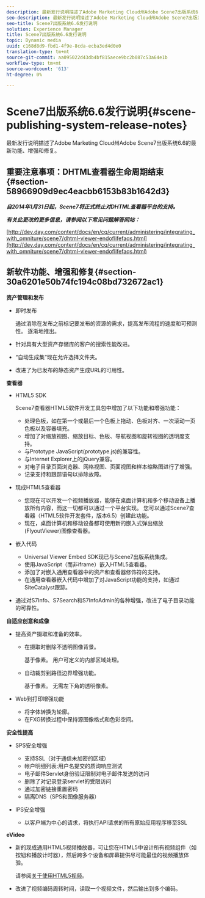 ```yaml
---
description: 最新发行说明描述了Adobe Marketing Cloud州Adobe Scene7出版系统6.6的最新功能、增强和修复。
seo-description: 最新发行说明描述了Adobe Marketing Cloud州Adobe Scene7出版系统6.6的最新功能、增强和修复。
seo-title: Scene7出版系统6.6发行说明
solution: Experience Manager
title: Scene7出版系统6.6发行说明
topic: Dynamic media
uuid: c168d8d9-fbd1-4f9e-8cda-ecba3ed4d0e0
translation-type: tm+mt
source-git-commit: aa095022d43db4bf815aece9bc2b087c53a64e1b
workflow-type: tm+mt
source-wordcount: '613'
ht-degree: 0%

---
```



# Scene7出版系统6.6发行说明{#scene-publishing-system-release-notes}

最新发行说明描述了Adobe Marketing Cloud州Adobe Scene7出版系统6.6的最新功能、增强和修复。

## 重要注意事项：DHTML查看器生命周期结束{#section-58966909d9ec4eacbb6153b83b1642d3}

***自2014年1月31日起，Scene7将正式终止对DHTML查看器平台的支持。***

***有关此更改的更多信息，请参阅以下常见问题解答网站：***

[http://dev.day.com/content/docs/en/cq/current/administering/integrating_with_omniture/scene7/dhtml-viewer-endoflifefaqs.html](http://dev.day.com/content/docs/en/cq/current/administering/integrating_with_omniture/scene7/dhtml-viewer-endoflifefaqs.html)

## 新软件功能、增强和修复{#section-30a6201e50b74fc194c08bd732672ac1}

**资产管理和发布**

* 即时发布

   通过消除在发布之前标记要发布的资源的需求，提高发布流程的速度和可预测性。 逐渐地推出。

* 针对具有大型资产存储库的客户的搜索性能改进。
* “自动生成集”现在允许选择文件夹。
* 改进了为已发布的静态资产生成URL的可用性。

**查看器**

* HTML5 SDK

   Scene7查看器HTML5软件开发工具包中增加了以下功能和增强功能：

   * 处理色板，如在第一个或最后一个色板上拖动、色板对齐、一次滚动一页色板以及容器填充。
   * 增加了对缩放视图、缩放目标、色板、导航视图和旋转视图的透明度支持。
   * 与Prototype JavaScript(prototype.js)的兼容性。
   * 与Internet Explorer上的jQuery兼容。
   * 对电子目录页面浏览器、网格视图、页面视图和样本缩略图进行了增强。
   * 记录支持和跟踪语句以排除故障。

* 现成HTML5查看器

   * 您现在可以开发一个视频播放器，能够在桌面计算机和多个移动设备上播放所有内容，而这一切都可以通过一个平台实现。 您可以通过Scene7查看器（HTML5软件开发套件，版本6.5）创建此功能。
   * 现在，桌面计算机和移动设备都可使用新的嵌入式弹出缩放(FlyoutViewer)图像查看器。

* 嵌入代码

   * Universal Viewer Embed SDK现已与Scene7出版系统集成。
   * 使用JavaScript（而非iframe）嵌入HTML5查看器。
   * 添加了对嵌入通用查看器中的资产和查看器修饰符的支持。
   * 在通用查看器嵌入代码中增加了对JavaScript功能的支持，如通过SiteCatalyst跟踪。

* 通过对S7Info、S7Search和S7InfoAdmin的各种增强，改进了电子目录功能的可靠性。

**自适应创意和成像**

* 提高资产摄取和准备的效率。

   * 在摄取时删除不透明图像背景。

      基于像素。 用户可定义的内部区域处理。
   * 自动裁剪到路径边界增强功能。

      基于像素。 无需左下角的透明像素。

* Web到打印增强功能

   * 将字体转换为轮廓。
   * 在FXG转换过程中保持源图像格式和色彩空间。

**安全性提高**

* SPS安全增强

   * 支持SSL（对于通信未加密的区域）
   * 帐户明细列表:用户名提交的质询响应测试
   * 电子邮件Servlet身份验证限制对电子邮件发送的访问
   * 删除了对记录登录servlet的受限访问
   * 通过加密链接重置密码
   * 隔离DNS（SPS和图像服务器）

* IPS安全增强

   * 以客户端为中心的请求，将执行API请求的所有原始应用程序移至SSL

**eVideo**

* 新的现成通用HTML5视频播放器，可让您在HTML5中设计所有视频组件（如按钮和播放计时器），然后跨多个设备和屏幕提供尽可能最佳的视频播放体验。

   请参阅[关于使用HTML5视频](http://help.adobe.com/en_US/scene7/using/WS98ca2e6790647c064dcc4e2c1399dadca0f-8000.html)。

* 改进了视频编码周转时间，读取一个视频文件，然后输出到多个编码。

